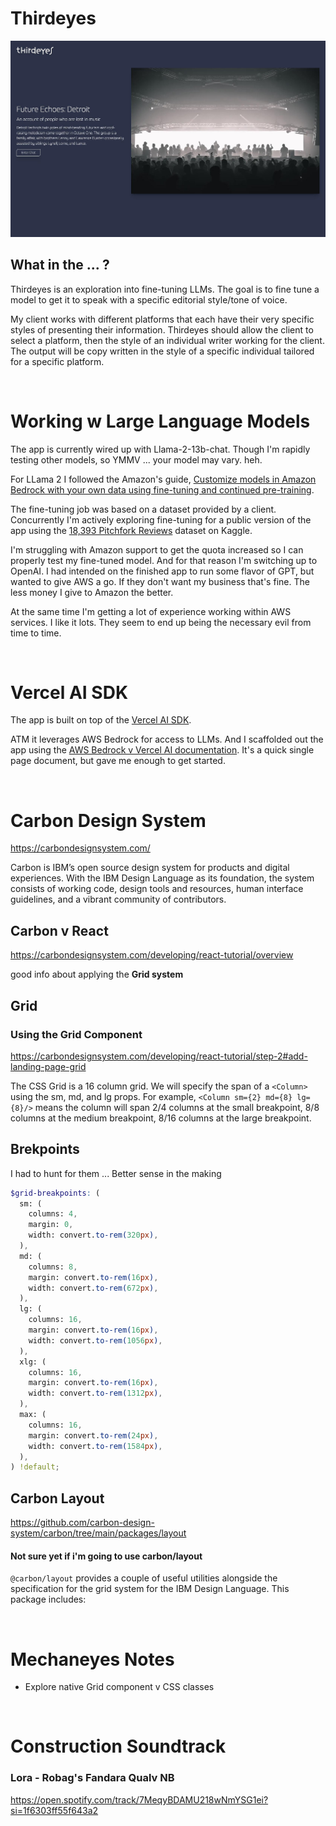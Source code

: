 # Thirdeyes

![Homepage Screenshot - Thursday, 14 Dec 2023 14.21.44 PM PST](./readme/home2023.12.14.jpg)

## What in the ... ?

Thirdeyes is an exploration into fine-tuning LLMs. The goal is to fine tune a model to get it to speak with a specific editorial style/tone of voice.

My client works with different platforms that each have their very specific styles of presenting their information. Thirdeyes should allow the client to select a platform, then the style of an individual writer working for the client. The output will be copy written in the style of a specific individual tailored for a specific platform.

<br>

# Working w Large Language Models

The app is currently wired up with Llama-2-13b-chat. Though I'm rapidly testing other models, so YMMV ... your model may vary. heh.

For LLama 2 I followed the Amazon's guide, [Customize models in Amazon Bedrock with your own data using fine-tuning and continued pre-training](https://aws.amazon.com/blogs/aws/customize-models-in-amazon-bedrock-with-your-own-data-using-fine-tuning-and-continued-pre-training/).

The fine-tuning job was based on a dataset provided by a client. Concurrently I'm actively exploring fine-tuning for a public version of the app using the [18,393 Pitchfork Reviews](https://www.kaggle.com/datasets/nolanbconaway/pitchfork-data) dataset on Kaggle.

I'm struggling with Amazon support to get the quota increased so I can properly test my fine-tuned model. And for that reason I'm switching up to OpenAI. I had intended on the finished app to run some flavor of GPT, but wanted to give AWS a go. If they don't want my business that's fine. The less money I give to Amazon the better.

At the same time I'm getting a lot of experience working within AWS services. I like it lots. They seem to end up being the necessary evil from time to time.


<br>

# Vercel AI SDK

The app is built on top of the [Vercel AI SDK](https://sdk.vercel.ai/docs).

ATM it leverages AWS Bedrock for access to LLMs. And I scaffolded out the app using the [AWS Bedrock v Vercel AI documentation](https://sdk.vercel.ai/docs/guides/providers/aws-bedrock). It's a quick single page document, but gave me enough to get started.



<br>


# Carbon Design System

https://carbondesignsystem.com/

Carbon is IBM’s open source design system for products and digital experiences. With the IBM Design Language as its foundation, the system consists of working code, design tools and resources, human interface guidelines, and a vibrant community of contributors.


## Carbon v React

https://carbondesignsystem.com/developing/react-tutorial/overview

good info about applying the **Grid system**



## Grid

### Using the Grid Component

https://carbondesignsystem.com/developing/react-tutorial/step-2#add-landing-page-grid

The CSS Grid is a 16 column grid. We will specify the span of a `<Column>` using the sm, md, and lg props. For example, `<Column sm={2} md={8} lg={8}/>` means the column will span 2/4 columns at the small breakpoint, 8/8 columns at the medium breakpoint, 8/16 columns at the large breakpoint.


## Brekpoints

I had to hunt for them ... Better sense in the making

```scss
$grid-breakpoints: (
  sm: (
    columns: 4,
    margin: 0,
    width: convert.to-rem(320px),
  ),
  md: (
    columns: 8,
    margin: convert.to-rem(16px),
    width: convert.to-rem(672px),
  ),
  lg: (
    columns: 16,
    margin: convert.to-rem(16px),
    width: convert.to-rem(1056px),
  ),
  xlg: (
    columns: 16,
    margin: convert.to-rem(16px),
    width: convert.to-rem(1312px),
  ),
  max: (
    columns: 16,
    margin: convert.to-rem(24px),
    width: convert.to-rem(1584px),
  ),
) !default;
```


## Carbon Layout

https://github.com/carbon-design-system/carbon/tree/main/packages/layout

#### Not sure yet if i'm going to use carbon/layout

`@carbon/layout` provides a couple of useful utilities alongside the specification for the grid system for the IBM Design Language. This package includes:


<br>



# Mechaneyes Notes

- Explore native Grid component v CSS classes



<br>

# Construction Soundtrack

### Lora - Robag's Fandara Qualv NB
https://open.spotify.com/track/7MeqyBDAMU218wNmYSG1ei?si=1f6303ff55f643a2

